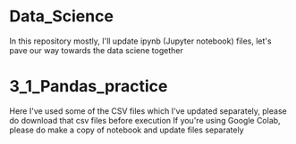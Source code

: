 # Data_Science
In this repository mostly, I'll update ipynb (Jupyter notebook) files, let's pave our way towards the data sciene together


# 3_1_Pandas_practice 
Here I've used some of the CSV files which I've updated separately, please do download that csv files before execution
If you're using Google Colab, please do make a copy of notebook and update files separately
